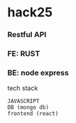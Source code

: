 ﻿# hack25

### Restful API
### FE: RUST
### BE: node express


tech stack

	JAVASCRIPT
	DB (mongo db)
	frontend (react) 
